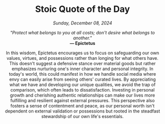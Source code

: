 <h1 align="center">Stoic Quote of the Day</h1>
<p align="center"><em>Sunday, December 08, 2024</em></p>
<p align="center">
    <em>"Protect what belongs to you at all costs; don't desire what belongs to another."</em><br>
    <strong>— Epictetus</strong>
</p>

<p align="center" style="max-width:600px;margin:0 auto;">
    In this wisdom, Epictetus encourages us to focus on safeguarding our own values, virtues, and possessions rather than longing for what others have. This doesn't suggest a defensive stance over material goods but rather emphasizes nurturing one's inner character and personal integrity. In today's world, this could manifest in how we handle social media where envy can easily arise from seeing others' curated lives. By appreciating what we have and developing our unique qualities, we avoid the trap of comparison, which often leads to dissatisfaction. Investing in personal growth and cherishing authentic relationships can make our lives more fulfilling and resilient against external pressures. This perspective also fosters a sense of contentment and peace, as our personal worth isn't dependent on external validation or possessions but rooted in the steadfast stewardship of our own life's essentials.
</p>
